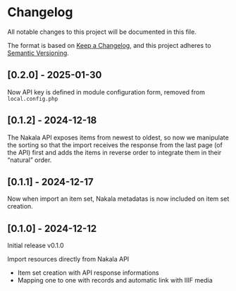 # Changelog

All notable changes to this project will be documented in this file.

The format is based on [Keep a Changelog](https://keepachangelog.com/en/1.0.0/),
and this project adheres to [Semantic Versioning](https://semver.org/spec/v2.0.0.html).

## [0.2.0] - 2025-01-30

Now API key is defined in module configuration form, removed from `local.config.php`

## [0.1.2] - 2024-12-18

The Nakala API exposes items from newest to oldest, so now we manipulate the sorting so that the import receives the response from the last page (of the API) first and adds the items in reverse order to integrate them in their “natural” order.

## [0.1.1] - 2024-12-17

Now when import an item set, Nakala metadatas is now included on item set creation.

## [0.1.0] - 2024-12-12

Initial release v0.1.0

Import resources directly from Nakala API
- Item set creation with API response informations
- Mapping one to one with records and automatic link with IIIF media